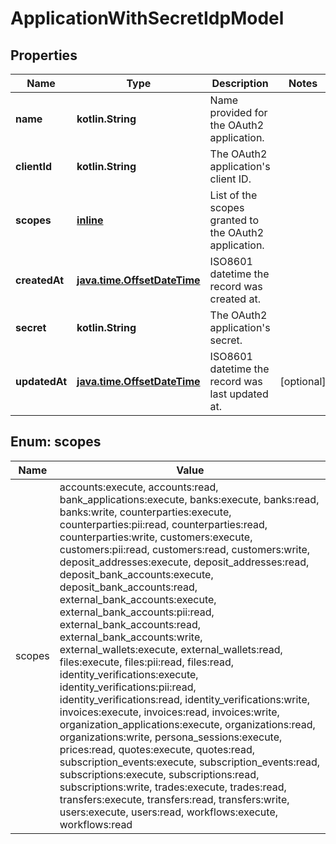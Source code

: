
# ApplicationWithSecretIdpModel

## Properties
Name | Type | Description | Notes
------------ | ------------- | ------------- | -------------
**name** | **kotlin.String** | Name provided for the OAuth2 application. | 
**clientId** | **kotlin.String** | The OAuth2 application&#39;s client ID. | 
**scopes** | [**inline**](#kotlin.collections.List&lt;Scopes&gt;) | List of the scopes granted to the OAuth2 application. | 
**createdAt** | [**java.time.OffsetDateTime**](java.time.OffsetDateTime.md) | ISO8601 datetime the record was created at. | 
**secret** | **kotlin.String** | The OAuth2 application&#39;s secret. | 
**updatedAt** | [**java.time.OffsetDateTime**](java.time.OffsetDateTime.md) | ISO8601 datetime the record was last updated at. |  [optional]


<a name="kotlin.collections.List<Scopes>"></a>
## Enum: scopes
Name | Value
---- | -----
scopes | accounts:execute, accounts:read, bank_applications:execute, banks:execute, banks:read, banks:write, counterparties:execute, counterparties:pii:read, counterparties:read, counterparties:write, customers:execute, customers:pii:read, customers:read, customers:write, deposit_addresses:execute, deposit_addresses:read, deposit_bank_accounts:execute, deposit_bank_accounts:read, external_bank_accounts:execute, external_bank_accounts:pii:read, external_bank_accounts:read, external_bank_accounts:write, external_wallets:execute, external_wallets:read, files:execute, files:pii:read, files:read, identity_verifications:execute, identity_verifications:pii:read, identity_verifications:read, identity_verifications:write, invoices:execute, invoices:read, invoices:write, organization_applications:execute, organizations:read, organizations:write, persona_sessions:execute, prices:read, quotes:execute, quotes:read, subscription_events:execute, subscription_events:read, subscriptions:execute, subscriptions:read, subscriptions:write, trades:execute, trades:read, transfers:execute, transfers:read, transfers:write, users:execute, users:read, workflows:execute, workflows:read



